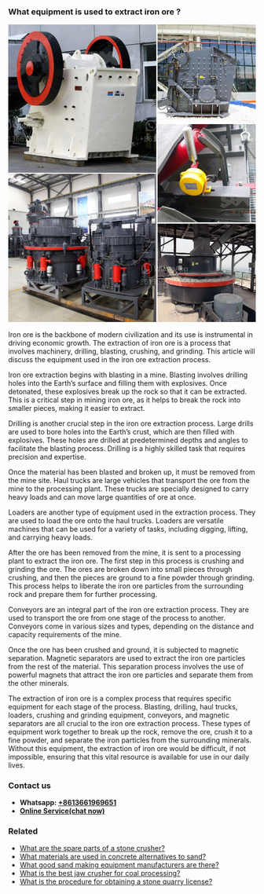 <h3>What equipment is used to extract iron ore ?</h3><img src='1701743112.jpg' alt=''><p>Iron ore is the backbone of modern civilization and its use is instrumental in driving economic growth. The extraction of iron ore is a process that involves machinery, drilling, blasting, crushing, and grinding. This article will discuss the equipment used in the iron ore extraction process.</p><p>Iron ore extraction begins with blasting in a mine. Blasting involves drilling holes into the Earth’s surface and filling them with explosives. Once detonated, these explosives break up the rock so that it can be extracted. This is a critical step in mining iron ore, as it helps to break the rock into smaller pieces, making it easier to extract.</p><p>Drilling is another crucial step in the iron ore extraction process. Large drills are used to bore holes into the Earth’s crust, which are then filled with explosives. These holes are drilled at predetermined depths and angles to facilitate the blasting process. Drilling is a highly skilled task that requires precision and expertise.</p><p>Once the material has been blasted and broken up, it must be removed from the mine site. Haul trucks are large vehicles that transport the ore from the mine to the processing plant. These trucks are specially designed to carry heavy loads and can move large quantities of ore at once.</p><p>Loaders are another type of equipment used in the extraction process. They are used to load the ore onto the haul trucks. Loaders are versatile machines that can be used for a variety of tasks, including digging, lifting, and carrying heavy loads.</p><p>After the ore has been removed from the mine, it is sent to a processing plant to extract the iron ore. The first step in this process is crushing and grinding the ore. The ores are broken down into small pieces through crushing, and then the pieces are ground to a fine powder through grinding. This process helps to liberate the iron ore particles from the surrounding rock and prepare them for further processing.</p><p>Conveyors are an integral part of the iron ore extraction process. They are used to transport the ore from one stage of the process to another. Conveyors come in various sizes and types, depending on the distance and capacity requirements of the mine.</p><p>Once the ore has been crushed and ground, it is subjected to magnetic separation. Magnetic separators are used to extract the iron ore particles from the rest of the material. This separation process involves the use of powerful magnets that attract the iron ore particles and separate them from the other minerals.</p><p>The extraction of iron ore is a complex process that requires specific equipment for each stage of the process. Blasting, drilling, haul trucks, loaders, crushing and grinding equipment, conveyors, and magnetic separators are all crucial to the iron ore extraction process. These types of equipment work together to break up the rock, remove the ore, crush it to a fine powder, and separate the iron particles from the surrounding minerals. Without this equipment, the extraction of iron ore would be difficult, if not impossible, ensuring that this vital resource is available for use in our daily lives.</p><h3>Contact us</h3><ul><li><strong>Whatsapp:&nbsp;<a href="https://wa.me/8613661969651">+8613661969651</a></strong></li><li><a href="https://swt.shibang-china.com/?git&amp;zhl&amp;What equipment is used to extract iron ore "><strong>Online Service(chat now)</strong></a></li></ul><h3>Related</h3><ul><li><a href='What are the spare parts of a stone crusher.md'>What are the spare parts of a stone crusher?</a></li><li><a href='What materials are used in concrete alternatives to sand.md'>What materials are used in concrete alternatives to sand?</a></li><li><a href='What good sand making equipment manufacturers are there.md'>What good sand making equipment manufacturers are there?</a></li><li><a href='What is the best jaw crusher for coal processing.md'>What is the best jaw crusher for coal processing?</a></li><li><a href='What is the procedure for obtaining a stone quarry license.md'>What is the procedure for obtaining a stone quarry license?</a></li></ul>